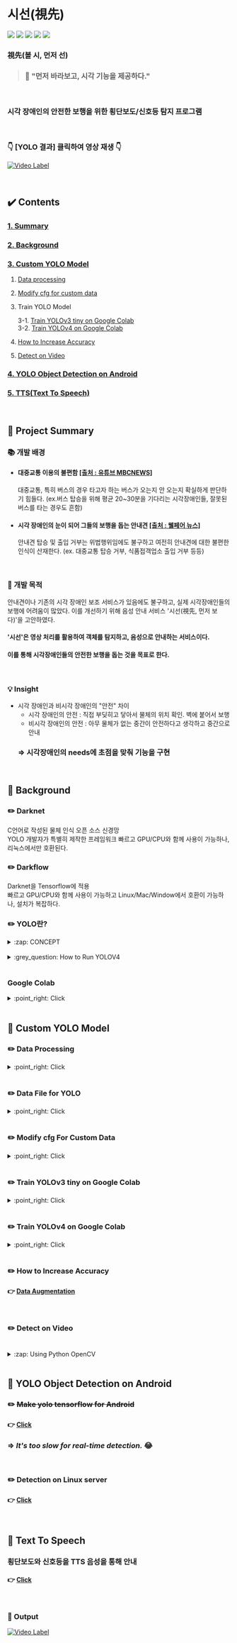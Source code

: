# 시선(視先)
![](https://img.shields.io/badge/python-3.8-green) ![](https://img.shields.io/badge/tensorflow-2.3.0rc0-red)  ![](https://img.shields.io/badge/Flask-1.1.2-blue)  ![](https://img.shields.io/badge/Ngrok-2.0-blueviolet) ![](https://img.shields.io/badge/-Google%20Colab-orange)
<br>

###  視先(볼 시, 먼저 선) 
> ### :loudspeaker: "먼저 바라보고, 시각 기능을 제공하다."

<br>

### 시각 장애인의 안전한 보행을 위한 횡단보도/신호등 탐지 프로그램

<br>

### :point_down: [YOLO 결과] 클릭하여 영상 재생 :point_down: <br>

[![Video Label](https://user-images.githubusercontent.com/34594339/93470670-366a4480-f92d-11ea-847e-6cf1c0384be0.png)](https://youtu.be/tgq_q0ongho)

<br>

## :heavy_check_mark: Contents

###  [1. Summary](#pushpin-project-summary)
### [2. Background](#pushpin-background)
### [3. Custom YOLO Model](#pushpin-custom-yolo-model)
1. [Data processing](#pencil2-data-processing)
2. [Modify cfg for custom data](#pencil2-modify-cfg-for-custom-data)
3. Train YOLO Model

	3-1. [Train YOLOv3 tiny on Google Colab](#pencil2-train-yolov3-tiny-on-google-colab)<br>
	3-2. [Train YOLOv4 on Google Colab](#pencil2-train-yolov4-on-google-colab)
	
4. [How to Increase Accuracy](#pencil2-how-to-increase-accuracy)
5. [Detect on Video](#pencil2-detect-on-video)
### [4. YOLO Object Detection on Android](#pushpin-yolo-object-detection-on-android)
### [5. TTS(Text To Speech)](#pushpin-text-to-speech)

<br>

## :pushpin: Project Summary

### :books: 개발 배경
- #### 대중교통 이용의 불편함 [[출처 : 유튜브 MBCNEWS]](https://youtu.be/saoX-lR-iJ0)
	대중교통, 특히 버스의 경우 타고자 하는 버스가 오는지 안 오는지 확실하게 판단하기 힘들다.
	(ex.버스 탑승을 위해 평균 20~30분을 기다리는 시각장애인들, 잘못된 버스를 타는 경우도 흔함)

- #### 시각 장애인의 눈이 되어 그들의 보행을 돕는 안내견 [[출처 : 웰페어 뉴스]](https://www.welfarenews.net/news/articleView.html?idxno=71314)
	안내견 탑승 및 출입 거부는 위법행위임에도 불구하고 여전히 안내견에 대한 불편한 인식이 산재한다.
	(ex. 대중교통 탑승 거부, 식품접객업소 출입 거부 등등)
<br>

### :pencil: 개발 목적
안내견이나 기존의 시각 장애인 보조 서비스가 있음에도 불구하고, 실제 시각장애인들의 보행에 어려움이 많았다. 이를 개선하기 위해 음성 안내 서비스 '시선(視先, 먼저 보다)'을 고안하였다.
#### **'시선'은 영상 처리를 활용하여 객체를 탐지하고, 음성으로 안내하는 서비스이다.**
#### 이를 통해 시각장애인들의 안전한 보행을 돕는 것을 목표로 한다.
<br>

### :bulb: Insight 
- 시각 장애인과 비시각 장애인의 "안전" 차이
	- 시각 장애인의 안전  : 직접 부딪히고 닿아서 물체의 위치 확인. 벽에 붙어서 보행
	- 비시각 장애인의 안전 : 아무 물체가 없는 중간이 안전하다고 생각하고 중간으로 안내
	### ⇒ **시각장애인의 needs에 초점을 맞춰 기능을 구현**
<br>

## :pushpin: Background

### :pencil2: Darknet

C언어로 작성된 물체 인식 오픈 소스 신경망<br>
YOLO 개발자가 특별히 제작한 프레임워크
빠르고  GPU/CPU와 함께 사용이 가능하나, 리눅스에서만 호환된다.

### :pencil2: Darkflow

Darknet을 Tensorflow에 적용<br>
빠르고 GPU/CPU와 함께 사용이 가능하고 Linux/Mac/Window에서 호환이 가능하나,
설치가 복잡하다.

### :pencil2: YOLO란?
<details>
<summary> :zap: CONCEPT</summary>
<br>

### **"darknet을 통해 학습된 신경망"**  
이전 탐지 시스템은 classifier나 localizer를 사용해 탐지를 수행한다.<br>
하지만 YOLO는 하나의 신경망을 전체 이미지에 적용한다.<br>
이 신경망은 이미지를 영역으로 분할하고 각 영역의 Bounding Box와 확률을 예측한다.<br>
이런 Bounding Box는 예측된 확률에 의해 가중치가 적용된다.<br>

</div>
</details>
<br>

<details>
<summary> :grey_question: How to Run YOLOV4 </summary>
<br> 

## :fire: Run YOLOv4

1) dark net의 weight ⇒ yolov4.weights 으로 변환하는 과정.    

	```
	# Convert darknet weights to tensorflow
	## yolov4  버전
	python save_model.py --weights ./data/yolov4.weights --output ./checkpoints/yolov4-416 --input_size 416 --model yolov4 

	## yolov4-tiny 버전
	python save_model.py --weights ./data/yolov4-tiny.weights --output ./checkpoints/yolov4-tiny-416 --input_size 416 --model yolov4 --tiny
	```
2) object detection이 잘 되는 지 확인하기	  
	```
	# Run demo tensorflow
	python detect.py --weights ./checkpoints/yolov4-416 --size 416 --model yolov4 --image ./data/kite.jpg

	python detect.py --weights ./checkpoints/yolov4-tiny-416 --size 416 --model yolov4 --image ./data/kite.jpg --tiny
	```
3) 결과  
   <image src="https://github.com/kairess/tensorflow-yolov4-tflite/raw/master/result.png" width="90%">
  
   <image src="https://user-images.githubusercontent.com/34594339/89185473-3f998f00-d5d5-11ea-99f7-45c37f85e8f0.png" width="90%">  
  
	 #### ⇒ yolov4 weight (위) / yolo4-tiny (아래)  
	 #### 속도는 tiny가 훨씬 빠르다.  

 <br>
</div>
</details>
<br>


### Google Colab

<details>
<summary> :point_right: Click </summary>
<br>

#### yolo를 노트북에서도 사용하기 위해서는 **GPU를 사용해야 한다.**   
#### 이를 위해서 Google에서 지원하는 Colab을 이용해 yolo를 구동시킬 수 있다.  

<br>

#### Colab을 세션을 12시간만 유지시켜주기 때문에 저장이 불가하다. <br>
#### ⇒  구글 드라이브에 데이터를 저장해 놓고 마운트 해서 쓸 수 있다

<br>

#### :bulb: Colab 런타임 장시간 세션 유지하기
    function ClickConnect() { // 백엔드를 할당하지 못했습니다. // GPU이(가) 있는 백엔드를 사용할 수 없습니다. 가속기가 없는 런타임을 사용하시겠습니까? // 취소 버튼을 찾아서 클릭 var buttons = document.querySelectorAll("colab-dialog.yes-no-dialog paper-button#cancel"); buttons.forEach(function(btn) { btn.click(); }); console.log("1분마다 자동 재연결"); document.querySelector("#top-toolbar > colab-connect-button").click(); } setInterval(ClickConnect,1000*60);  

F12를 눌러 자바 스크립트 창에 입력해주면 된다.<br>
  

#### :bulb: 주피터 노트북이 명령 프롬트에서 입력한  것처럼  처리하는 명령어  
   - `` !`` :  쉘이 끝나면 유지 되지 않음
   - ``%`` : 쉘이 끝난 후에도 계속 유지
	   
#### <실행 화면>

<image src="https://user-images.githubusercontent.com/34594339/89725910-db9d1d80-da4f-11ea-88bf-8ab79c47a555.png" width="80%">  

</div>
</details>
<br>

## :pushpin: Custom YOLO Model

### :pencil2: Data Processing
<details>
<summary>  :point_right: Click </summary>

### :mag_right: 신호등 데이터셋  : [[AI Hub]](http://www.aihub.or.kr/aidata/136)
  신호등이 있는 사진과 Bounding Box가 되어있는 xml파일을 받았으나, 
:warning: **보행등과 차량등이 분류가 되어있지 않다**:warning:  는 문제점이 발생하였다. 

### :bulb: 해결방안  
  1) 우선적으로 데이터 셋에 신호등이 다 있는 것도 아니기 때문에 1차적으로 신호등을 찾아준다.  
  ⇒ 신호등 label을 갖는 사진을 분류한다는 의미  
  
  2) label을 확인함과 동시에 신호등 사진을 띄운다. 그 사진속에 있는 신호등이 보행등이라면 저장, 차량등이라면 저장하지 않고 넘어간다.  
  
  3) 사진을 저장하는 경우에 label 데이터는 가공이 필요하다.  
  현재 AI hub에서 제공되는 Bounding Box  좌표 ⇒ (좌상단 x, 좌상단 y, 우하단 x, 우하단 y좌표)  

### :point_right: [Explore Labeling folder](https://github.com/bosl95/Seesun/tree/master/Labeling)

</div>
</details>
<br>

### :pencil2: Data File for YOLO
<details>
<summary>  :point_right: Click </summary>

#### :page_with_curl: ```obj.data``` : 학습을 위한 내용이 담긴 파일  
   - classes 개수  
   - train.txt와 valid.txt의 경로  
   - obj.names의 경로  
   - weight을 저장할 폴더의 경로  
####  :page_with_curl: ``obj.cfg`` : 모델 구조 및 train과 관련된 설정이 들어있는 파일  
   - *batch* : 한번에 몇 장을 처리할 지
   - *subdivisions*  : batch를 이 값만큼 나누어 처리이즈
   - *width, height* 
   - *learning late, burn_in, max_batches,  policy, steps, scales* 설정  
   - *filter : (4+1+class수) x 3*
   - *classes*
   - *anchors* : 초기의 크기(너비, 높이), (개체 크기에 가장 가까운)일부는 신경망(최종 기능 맵)의 일부 출력을 사용하여 개체 크기로 크기가 조정
   - *mask* 
#### :page_with_curl: ``weight``  : 미리 트레이닝된 모델 또는 darknet53.conv.74 등의 가중치 파일
#### :page_with_curl: ``obj.names`` : annotation에 포함되어있는 라벨링 이름 목록. 검출하고자 하는 목록  
#### :page_with_curl: ``train.txt`` : 학습시킬 이미지들의 경로들이 담긴 리스트  
#### :page_with_curl: ``valid.txt`` : 학습 시 validation 할 이미지들의 경로들이 담긴 리스트  
 
</div>
</details>
<br>

### :pencil2: Modify cfg For Custom Data
<details>
<summary>  :point_right: Click </summary>
<br>

#### :zap: cfg 설정  
   
   <image src="https://user-images.githubusercontent.com/34594339/89791590-7b48d180-db5e-11ea-9c98-5e67e557fc33.png" width="100%"><br>

<br>
:small_blue_diamond: max_batches = number of classes * 2000 <br>
:small_blue_diamond: steps = max_batches의 80%, max_batches의 90%<br>
<br>
  
#### :zap: anchor 계산  
   
   <image src="https://user-images.githubusercontent.com/34594339/89791801-b9de8c00-db5e-11ea-9e7a-b9e63bdbe049.png" width="100%">
   

### :information_source: Source
<details>
<summary>  :point_right: How To set cfg File </summary>
<br>

:fire: [https://murra.tistory.com/115](https://murra.tistory.com/115)<br>
:round_pushpin: [https://keyog.tistory.com/22](https://keyog.tistory.com/22)  <br>
:round_pushpin: [https://eehoeskrap.tistory.com/370](https://eehoeskrap.tistory.com/370)<br>
:round_pushpin: [https://codingzzangmimi.tistory.com/76](https://codingzzangmimi.tistory.com/76) <br>
:round_pushpin: [https://go-programming.tistory.com/160](https://go-programming.tistory.com/160)<br>
 :round_pushpin: [https://github.com/AlexeyAB/darknet#how-to-train-to-detect-your-custom-objects](https://github.com/AlexeyAB/darknet#how-to-train-to-detect-your-custom-objects)  

</div>
</details>
<br>

</div>
</details>
<br>

### :pencil2: Train YOLOv3 tiny on Google Colab

<details>
<summary>  :point_right: Click </summary>
<br>

###  :fire: train custom data

	!./darknet detector train custom/custom.data custom/custom_yolov3-tiny.cfg custom/yolov3-tiny.conv.15 -dont_show 

- 원래 map과 loss에 대한 그래프가 나오는데 코랩의 리눅스 상에서는 볼 수 없는 듯하다.<br>
  에러가 나기 때문에 dont_show를 추가해 보지 않는 것으로 처리해준다. <br>
   
#### :page_with_curl: yolov3-tiny.conv.15 : pre-train된 weight<br>
 [Fine-Tuning](https://eehoeskrap.tistory.com/186)을 하고 싶을 떄 마지막 레이어를 삭제하고 모델 파일과 가중치 파일을 이용하여 darknet53.conv.74 처럼 가중치 파일을 생성 할 수도 있다.
  
  
	./darknet partial cfg / yolov3-tiny.cfg yolov3-tiny.weights yolov3-tiny.conv.15 15

###  :fire: detect custom model

	!./darknet detector test custom/custom.data custom/custom_yolov4-tiny.cfg custom_yolov4-tiny_last.weights -thresh 0.25 -dont_show -ext_output < custom/train.txt > result.txt  

:x: tarin.txt에 있는 이미지의 경로를 읽어오지 못한다는 에러 발생<br>

#### ⇒ 경로가 제대로 설정 되어 있음에도 에러가 발생한다면,<br>
#### 1. 절대 경로로 재설정
#### 2. 리눅스상에서 읽을 수 있는 포맷으로 변환 ( module : dos2unix )

	!apt-get install dos2unix   
	!dos2unix custom/train.txt  # to linux format

</div>
</details>
<br>  

### :pencil2: Train YOLOv4 on Google Colab

<details>
<summary>  :point_right: Click </summary>
<br>

	!./darknet detector train custom/class.data cfg/yolov4.cfg yolov4.conv.137 -dont_show -map

#### 학습 전까지의 과정은 YOLOv3-tiny와 크게 다른 점은 없다.

</div>
</details>
<br>  


### :pencil2: How to Increase Accuracy

#### :point_right: [Data Augmentation](https://github.com/bosl95/Seesun/blob/master/Data%20augmentation)
<br>


### :pencil2: Detect on Video
<br>

<details>
<summary> :zap: Using Python OpenCV </summary>
<br>

#### 파이썬의  OpenCV를 사용하기 위해 Darknet 모델을 Keras 모델로 변환

#### :point_right: <a href="https://github.com/bosl95/Seesun/tree/master/KerasAndTFLite#pushpin-keras-detect">Click</a>

<br>
</div>
</details>
<br>


## :pushpin: YOLO Object Detection on Android

### :pencil2: ~~Make yolo tensorflow for Android~~
#### :point_right: <a href="https://github.com/bosl95/Seesun/tree/master/KerasAndTFLite#pushpin-yolov4-tensorflow-tflite">Click</a>

### ⇒ *It's too slow for real-time detection.* :joy:

<br>

### :pencil2: Detection on Linux server

#### :point_right: [Click](https://github.com/bosl95/Seesun/tree/master/Server) 

<br>

## :pushpin: Text To Speech

### 횡단보도와 신호등을 TTS 음성을 통해 안내<br>

#### :point_right: [Click](https://github.com/bosl95/Seesun/tree/master/Android)

<br>

### :pushpin: Output

[![Video Label](https://user-images.githubusercontent.com/34594339/97328433-5b9d8b80-18b9-11eb-968c-932cd4b36102.png)](https://youtu.be/EIxk_VjPHTg)
